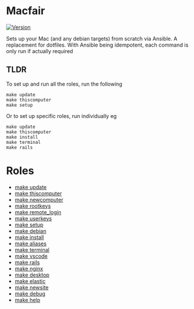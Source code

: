 # Macfair

[![Version](https://github.com/cerico/macfair/actions/workflows/publish.yml/badge.svg)](https://github.com/cerico/macfair/actions/workflows/publish.yml)


Sets up your Mac (and any debian targets) from scratch via Ansible. A replacement for dotfiles. With Ansible being idempotent, each command is only run if actually required

## TLDR

To set up and run all the roles, run the following

```
make update
make thiscomputer
make setup
```

Or to set up specific roles, run individually eg

```
make update
make thiscomputer
make install
make terminal
make rails
```

# Roles

* [make update](docs/update.mdx)
* [make thiscomputer](docs/thiscomputer.mdx)
* [make newcomputer](docs/newcomputer.mdx)
* [make rootkeys](docs/rootkeys.mdx)
* [make remote_login](docs/remote_login.mdx)
* [make userkeys](docs/userkeys.mdx)
* [make setup](docs/setup.mdx)
* [make debian](docs/debian.mdx)
* [make install](docs/install.mdx)
* [make aliases](docs/aliases.mdx)
* [make terminal](docs/terminal.mdx)
* [make vscode](docs/vscode.mdx)
* [make rails](docs/rails.mdx)
* [make nginx](docs/nginx.mdx)
* [make desktop](docs/desktop.mdx)
* [make elastic](docs/elastic.mdx)
* [make newsite](docs/newsite.mdx)
* [make debug](docs/debug.mdx)
* [make help](docs/help.mdx)
